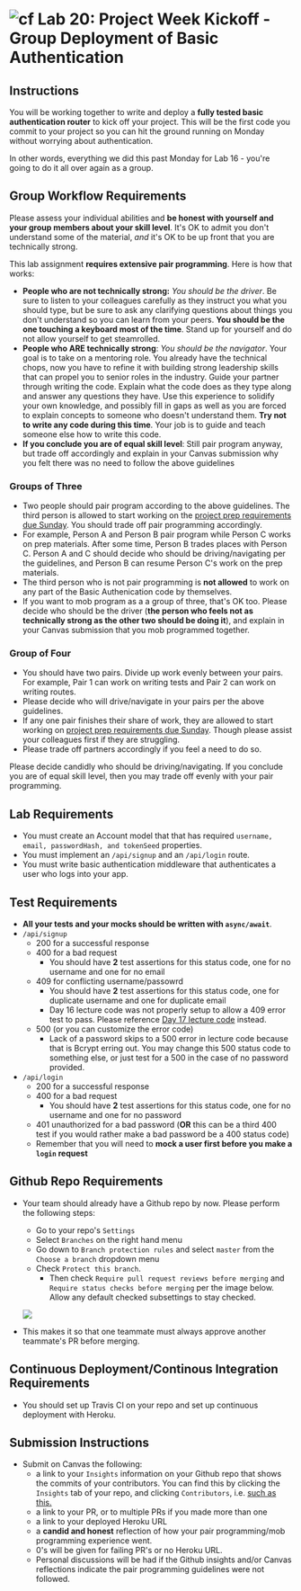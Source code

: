 ![cf](https://i.imgur.com/7v5ASc8.png) Lab 20: Project Week Kickoff - Group Deployment of Basic Authentication 
======

## Instructions

You will be working together to write and deploy a **fully tested basic authentication router** to kick off your project. This will be the first code you commit to your project so you can hit the ground running on Monday without worrying about authentication. 

In other words, everything we did this past Monday for Lab 16 - you're going to do it all over again as a group. 

## Group Workflow Requirements

Please assess your individual abilities and **be honest with yourself and your group members about your skill level**. It's OK to admit you don't understand some of the material, *and* it's OK to be up front that you are technically strong. 

This lab assignment **requires extensive pair programming**. Here is how that works:
  * **People who are not technically strong:** *You should be the driver*. Be sure to listen to your colleagues carefully as they instruct you what you should type, but be sure to ask any clarifying questions about things you don't understand so you can learn from your peers. **You should be the one touching a keyboard most of the time**. Stand up for yourself and do not allow yourself to get steamrolled. 
  * **People who ARE technically strong**: *You should be the navigator*. Your goal is to take on a mentoring role. You already have the technical chops, now you have to refine it with building strong leadership skills that can propel you to senior roles in the industry. Guide your partner through writing the code. Explain what the code does as they type along and answer any questions they have. Use this experience to solidify your own knowledge, and possibly fill in gaps as well as you are forced to explain concepts to someone who doesn't understand them. **Try not to write any code during this time**. Your job is to guide and teach someone else how to write this code.  
  * **If you conclude you are of equal skill level**: Still pair program anyway, but trade off accordingly and explain in your Canvas submission why you felt there was no need to follow the above guidelines

  ### Groups of Three
  * Two people should pair program according to the above guidelines. The third person is allowed to start working on the [project prep requirements due Sunday](https://github.com/codefellows/seattle-javascript-401d25/blob/master/PROJECT.md). You should trade off pair programming accordingly. 
  * For example, Person A and Person B pair program while Person C works on prep materials. After some time, Person B trades places with Person C. Person A and C should decide who should be driving/navigating per the guidelines, and Person B can resume Person C's work on the prep materials. 
  * The third person who is not pair programming is **not allowed** to work on any part of the Basic Authenication code by themselves.
  * If you want to mob program as a a group of three, that's OK too. Please decide who should be the driver (**the person who feels not as technically strong as the other two should be doing it**), and explain in your Canvas submission that you mob programmed together. 

  ### Group of Four
  * You should have two pairs. Divide up work evenly between your pairs. For example, Pair 1 can work on writing tests and Pair 2 can work on writing routes. 
  * Please decide who will drive/navigate in your pairs per the above guidelines. 
  * If any one pair finishes their share of work, they are allowed to start working on [project prep requirements due Sunday](https://github.com/codefellows/seattle-javascript-401d25/blob/master/PROJECT.md). Though please assist your colleagues first if they are struggling. 
  * Please trade off partners accordingly if you feel a need to do so.
  
  Please decide candidly who should be driving/navigating. If you conclude you are of equal skill level, then you may trade off evenly with your pair programming. 

  ## Lab Requirements
  * You must create an Account model that that has required `username, email, passwordHash, and tokenSeed` properties.
  * You must implement an `/api/signup` and an `/api/login` route. 
  * You must write basic authentication middleware that authenticates a user who logs into your app. 

 ## Test Requirements
 * **All your tests and your mocks should be written with `async/await`**. 
 * `/api/signup`
    * 200 for a successful response
    * 400 for a bad request
      * You should have **2** test assertions for this status code, one for no username and one for no email
    * 409 for conflicting username/passowrd
      * You should have **2** test assertions for this status code, one for duplicate username and one for duplicate email
      * Day 16 lecture code was not properly setup to allow a 409 error test to pass. Please reference [Day 17 lecture code](https://github.com/codefellows/seattle-javascript-401d25/blob/master/back-end/17-bearer-authorization/basic-bearer-auth/src/router/auth-router.js) instead.
    * 500 (or you can customize the error code)
      * Lack of a password skips to a 500 error in lecture code because that is Bcrypt erring out. You may change this 500 status code to something else, or just test for a 500 in the case of no password provided.
* `/api/login`
    * 200 for a successful response
    * 400 for a bad request 
      * You should have **2** test assertions for this status code, one for no username and one for no password
    * 401 unauthorized for a bad password (**OR** this can be a third 400 test if you would rather make a bad password be a 400 status code)
    * Remember that you will need to **mock a user first before you make a `login` request**



## Github Repo Requirements
* Your team should already have a Github repo by now. Please perform the following steps:
  * Go to your repo's `Settings` 
  * Select `Branches` on the right hand menu
  * Go down to `Branch protection rules` and select `master` from the `Choose a branch` dropdown menu
  * Check `Protect this branch`. 
    * Then check `Require pull request reviews before merging` and `Require status checks before merging` per the image below. Allow any default checked subsettings to stay checked. 

  ![](https://github.com/seattle-javascript-401d25/20-first-project-push/blob/master/branch-protection.PNG?raw=truehttps://github.com/seattle-javascript-401d25/20-first-project-push/blob/master/branch-protection.PNG)


* This makes it so that one teammate must always approve another teammate's PR before merging.

## Continuous Deployment/Continous Integration Requirements
* You should set up Travis CI on your repo and set up continuous deployment with Heroku. 

## Submission Instructions

* Submit on Canvas the following:
  * a link to your `Insights` information on your Github repo that shows the commits of your contributors. You can find this by clicking the `Insights` tab of your repo, and clicking `Contributors`, i.e. [such as this.](https://github.com/spinaltaper/phrasecraze/graphs/contributors)
  * a link to your PR, or to multiple PRs if you made more than one
  * a link to your deployed Heroku URL
  * a **candid and honest** reflection of how your pair programming/mob programming experience went. 
  * 0's will be given for failing PR's or no Heroku URL. 
  * Personal discussions will be had if the Github insights and/or Canvas reflections indicate the pair programming guidelines were not followed. 


